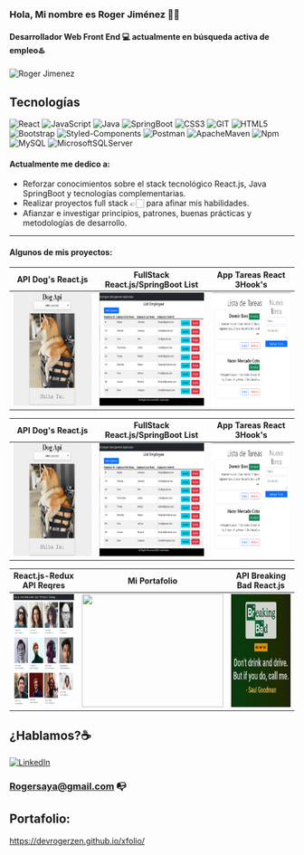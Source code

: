 ### Hola, Mi nombre es Roger Jiménez 👋✨
#### Desarrollador Web Front End 💻 actualmente en **búsqueda activa** de empleo♨️
![Roger Jimenez](https://github.com/rogersaya26/rogerj-xfolio/blob/master/src/components/images/nightlife.gif)

## Tecnologías
![React](https://img.shields.io/badge/-React-%23353b35?logo=react&logoColor=white)
![JavaScript](https://img.shields.io/badge/-JavaScript-%23694640?logo=javascript&logoColor=white)
![Java](https://img.shields.io/badge/-Java-%23f89d71?logo=java&logoColor=white)
![SpringBoot](https://img.shields.io/badge/-SpringBoot-%23353b35?logo=SpringBoot&logoColor=white)
![CSS3](https://img.shields.io/badge/-CSS3-%23748074?logo=css3&logoColor=white)
![GIT](https://img.shields.io/badge/-Git-%23694640?logo=git&logoColor=white)
![HTML5](https://img.shields.io/badge/-HTML5-%23f89d71?logo=html5&logoColor=white)
![Bootstrap](https://img.shields.io/badge/-Bootstrap-%23748074?logo=bootstrap&logoColor=white)
![Styled-Components](https://img.shields.io/badge/-styledcomponents-%23353b35?logo=styledcomponents&logoColor=white)
![Postman](https://img.shields.io/badge/-Postman-%23694640?logo=postman&logoColor=white)
![ApacheMaven](https://img.shields.io/badge/-ApacheMaven-%23f89d71?logo=ApacheMaven&logoColor=white)
![Npm](https://img.shields.io/badge/-npm-%23748074?logo=npm&logoColor=white)
![MySQL](https://img.shields.io/badge/-MySQL-%23353b35?logo=MySQL&logoColor=white)
![MicrosoftSQLServer](https://img.shields.io/badge/-MicrosoftSQLServer-%23694640?logo=MicrosoftSQLServer&logoColor=white)

#### Actualmente me dedico a:

- Reforzar conocimientos sobre el stack tecnológico React.js, Java SpringBoot y tecnologías complementarias.
- Realizar proyectos full stack 👉🏻 para afinar mis habilidades.
- Afianzar e investigar principios, patrones, buenas prácticas y metodologías de desarrollo.
___


#### Algunos de mis proyectos:

| API Dog's React.js  | FullStack React.js/SpringBoot List  | App Tareas React 3Hook's | 
|---|---|---|
| <a href="https://brave-varahamihira-e148be.netlify.app/" target="_blank"> <img src="https://github.com/rogersaya26/rogerj-xfolio/blob/master/src/components/images/app-thedog-api.png" width="250" height="200"/></a> | <a href="https://react-front-employee.herokuapp.com/employees" target="_blank"> <img src="https://github.com/rogersaya26/rogerj-xfolio/blob/master/src/components/images/front-react-employees-list.png" width="250" height="200"/></a> | <a href="https://pedantic-benz-3ef861.netlify.app/" target="_blank"> <img src="https://github.com/rogersaya26/rogerj-xfolio/blob/master/src/components/images/app-tareas.png" width="250" height="200"/></a> | 

| API Dog's React.js  | FullStack React.js/SpringBoot List  | App Tareas React 3Hook's | 
|---|---|---|
| <a href="https://brave-varahamihira-e148be.netlify.app/" target="_blank"> <img src="https://github.com/rogersaya26/rogerj-xfolio/blob/master/src/components/images/app-thedog-api.png" width="250" height="200"/></a> | <a href="https://react-front-employee.herokuapp.com/employees" target="_blank"> <img src="https://github.com/rogersaya26/rogerj-xfolio/blob/master/src/components/images/front-react-employees-list.png" width="250" height="200"/></a> | <a href="https://pedantic-benz-3ef861.netlify.app/" target="_blank"> <img src="https://github.com/rogersaya26/rogerj-xfolio/blob/master/src/components/images/app-tareas.png" width="250" height="200"/></a> | 

| React.js-Redux API Reqres  | Mi Portafolio  | API Breaking Bad React.js | 
|---|---|---|
| <a href="https://silly-beaver-1d3561.netlify.app/" target="_blank"> <img src="https://github.com/rogersaya26/ConsumeApiState-Reqres.in-Redux-Toolkit/blob/master/src/images/ReduxReqres.PNG" width="250" height="200"/></a> | <a href="https://devrogerzen.github.io/xfolio/" target="_blank"> <img src="https://github.com/devrogerzen/images-DRogerZ/blob/master/CaptureProjects/xfolio-app.png" width="250" height="200"/></a> | <a href="https://condescending-hypatia-8f5346.netlify.app/" target="_blank"> <img src="https://github.com/rogersaya26/rogerj-xfolio/blob/master/src/components/images/app-thebreakingbad-api.png" width="250" height="200"/></a>

## ¿Hablamos?☕️
<a href="https://www.linkedin.com/in/roger-jimenez-3929149b/" target="_blank"><img alt="LinkedIn" src="https://img.shields.io/badge/-Linkedin-%23694640?logo=linkedin&logoColor=white"></a>
 
### Rogersaya@gmail.com 📭 

## Portafolio:
https://devrogerzen.github.io/xfolio/
